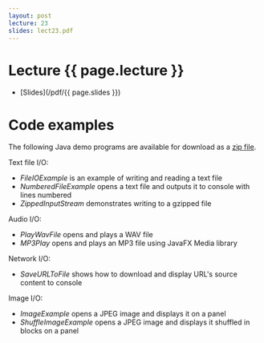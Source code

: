 ```yaml
---
layout: post
lecture: 23
slides: lect23.pdf
---
```


Lecture {{ page.lecture }}
==========================

- [Slides](/pdf/{{ page.slides }})
<p></p>

# Code examples

The following Java demo programs are available for download as a [zip file](/files/io.zip).

Text file I/O:

  - *FileIOExample* is an example of writing and reading a text file
  - *NumberedFileExample* opens a text file and outputs it to console with lines numbered
  - *ZippedInputStream* demonstrates writing to a gzipped file

Audio I/O:

  - *PlayWavFile* opens and plays a WAV file
  - *MP3Play* opens and plays an MP3 file using JavaFX Media library

Network I/O:

  - *SaveURLToFile* shows how to download and display URL's source content to console

Image I/O: 

  - *ImageExample* opens a JPEG image and displays it on a panel
  - *ShuffleImageExample* opens a JPEG image and displays it shuffled in blocks on a panel
